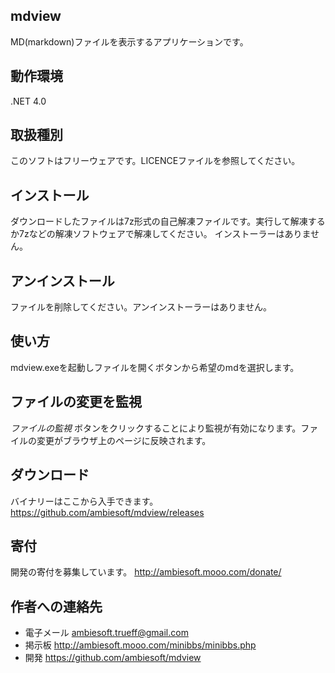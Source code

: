 ## mdview
MD(markdown)ファイルを表示するアプリケーションです。

## 動作環境
.NET 4.0

## 取扱種別
このソフトはフリーウェアです。LICENCEファイルを参照してください。

## インストール
ダウンロードしたファイルは7z形式の自己解凍ファイルです。実行して解凍するか7zなどの解凍ソフトウェアで解凍してください。
インストーラーはありません。

## アンインストール
ファイルを削除してください。アンインストーラーはありません。

## 使い方
mdview.exeを起動しファイルを開くボタンから希望のmdを選択します。

## ファイルの変更を監視
*ファイルの監視* ボタンをクリックすることにより監視が有効になります。ファイルの変更がブラウザ上のページに反映されます。

## ダウンロード
バイナリーはここから入手できます。
<https://github.com/ambiesoft/mdview/releases>

## 寄付
開発の寄付を募集しています。
<http://ambiesoft.mooo.com/donate/>

## 作者への連絡先
* 電子メール <ambiesoft.trueff@gmail.com>
* 掲示板 <http://ambiesoft.mooo.com/minibbs/minibbs.php>
* 開発 <https://github.com/ambiesoft/mdview>
